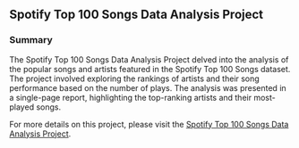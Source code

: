 ## Spotify Top 100 Songs Data Analysis Project

### Summary

The Spotify Top 100 Songs Data Analysis Project delved into the analysis of the popular songs and artists featured in the Spotify Top 100 Songs dataset. The project involved exploring the rankings of artists and their song performance based on the number of plays. The analysis was presented in a single-page report, highlighting the top-ranking artists and their most-played songs.

For more details on this project, please visit the [Spotify Top 100 Songs Data Analysis Project](https://github.com/kameshrsk/Data-Analysis/tree/main/Spotify-Data-analysis).

